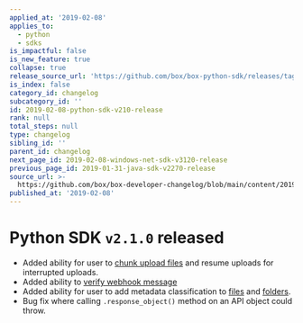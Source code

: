 ```yaml
---
applied_at: '2019-02-08'
applies_to:
  - python
  - sdks
is_impactful: false
is_new_feature: true
collapse: true
release_source_url: 'https://github.com/box/box-python-sdk/releases/tag/v2.1.0'
is_index: false
category_id: changelog
subcategory_id: ''
id: 2019-02-08-python-sdk-v210-release
rank: null
total_steps: null
type: changelog
sibling_id: ''
parent_id: changelog
next_page_id: 2019-02-08-windows-net-sdk-v3120-release
previous_page_id: 2019-01-31-java-sdk-v2270-release
source_url: >-
  https://github.com/box/box-developer-changelog/blob/main/content/2019/02-08-python-sdk-v210-release.md
published_at: '2019-02-08'
---
```

# Python SDK `v2.1.0` released

- Added ability for user to [chunk upload files](https://github.com/box/box-python-sdk/blob/master/docs/usage/files.md#chunked-upload) and resume uploads for interrupted uploads.
- Added ability to [verify webhook message](https://github.com/box/box-python-sdk/blob/master/docs/usage/webhook.md#validate-webhook-message)
- Added ability for user to add metadata classification to [files](https://github.com/box/box-python-sdk/blob/master/docs/usage/files.md#set-a-classification) and [folders](https://github.com/box/box-python-sdk/blob/master/docs/usage/folders.md#set-a-classification).
- Bug fix where calling  ``.response_object()`` method on an API object could throw.